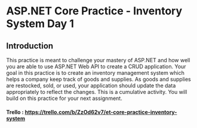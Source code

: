 # ASP.NET Core Practice - Inventory System Day 1
## Introduction
This practice is meant to challenge your mastery of ASP.NET and how well you are able to use ASP.NET Web API to create a CRUD application. Your goal in this practice is to create an inventory management system which helps a company keep track of goods and supplies. As goods and supplies are restocked, sold, or used, your application should update the data appropriately to reflect the changes. This is a cumulative activity. You will build on this practice for your next assignment.

#### Trello : https://trello.com/b/ZzOd62v7/et-core-practice-inventory-system
